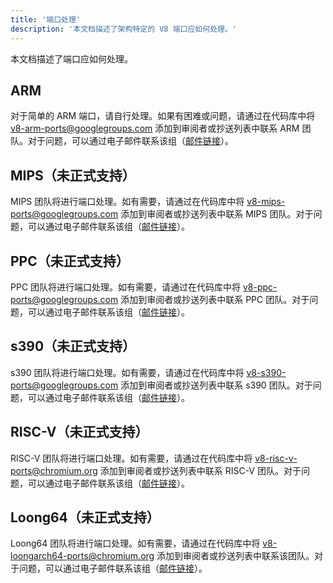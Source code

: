```yaml
---
title: '端口处理'
description: '本文档描述了架构特定的 V8 端口应如何处理。'
---
```

本文档描述了端口应如何处理。

## ARM

对于简单的 ARM 端口，请自行处理。如果有困难或问题，请通过在代码库中将 [v8-arm-ports@googlegroups.com](mailto:v8-arm-ports@googlegroups.com) 添加到审阅者或抄送列表中联系 ARM 团队。对于问题，可以通过电子邮件联系该组（[邮件链接](mailto:v8-arm-ports@googlegroups.com)）。

## MIPS（未正式支持）

MIPS 团队将进行端口处理。如有需要，请通过在代码库中将 [v8-mips-ports@googlegroups.com](mailto:v8-mips-ports@googlegroups.com) 添加到审阅者或抄送列表中联系 MIPS 团队。对于问题，可以通过电子邮件联系该组（[邮件链接](mailto:v8-mips-ports@googlegroups.com)）。

## PPC（未正式支持）

PPC 团队将进行端口处理。如有需要，请通过在代码库中将 [v8-ppc-ports@googlegroups.com](mailto:v8-ppc-ports@googlegroups.com) 添加到审阅者或抄送列表中联系 PPC 团队。对于问题，可以通过电子邮件联系该组（[邮件链接](mailto:v8-ppc-ports@googlegroups.com)）。

## s390（未正式支持）

s390 团队将进行端口处理。如有需要，请通过在代码库中将 [v8-s390-ports@googlegroups.com](mailto:v8-s390-ports@googlegroups.com) 添加到审阅者或抄送列表中联系 s390 团队。对于问题，可以通过电子邮件联系该组（[邮件链接](mailto:v8-s390-ports@googlegroups.com)）。

## RISC-V（未正式支持）

RISC-V 团队将进行端口处理。如有需要，请通过在代码库中将 [v8-risc-v-ports@chromium.org](mailto:v8-risc-v-ports@chromium.org) 添加到审阅者或抄送列表中联系 RISC-V 团队。对于问题，可以通过电子邮件联系该组（[邮件链接](mailto:v8-risc-v-ports@chromium.org)）。

## Loong64（未正式支持）

Loong64 团队将进行端口处理。如有需要，请通过在代码库中将 [v8-loongarch64-ports@chromium.org](mailto:v8-loongarch64-ports@chromium.org) 添加到审阅者或抄送列表中联系该团队。对于问题，可以通过电子邮件联系该组（[邮件链接](mailto:v8-loongarch64-ports@chromium.org)）。
